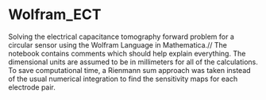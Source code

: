 # Wolfram_ECT
Solving the electrical capacitance tomography forward problem for a circular sensor using the Wolfram Language in Mathematica.//
The notebook contains comments which should help explain everything. The dimensional units are assumed to be in millimeters for all of the calculations. To save computational time, a Rienmann sum approach was taken instead of the usual numerical integration to find the sensitivity maps for each electrode pair. 
